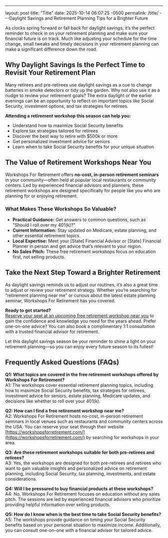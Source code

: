 ---
layout: post
title: "Title"
date: 2025-10-14 06:07:25 -0500
permalink: /title/
---Daylight Savings and Retirement Planning Tips for a Brighter Future

As clocks spring forward or fall back for daylight savings, it’s the perfect reminder to check in on your retirement planning and make sure your financial future is on track. Much like adjusting your schedule for the time change, small tweaks and timely decisions in your retirement planning can make a significant difference down the road.

## Why Daylight Savings Is the Perfect Time to Revisit Your Retirement Plan

Many retirees and pre-retirees use daylight savings as a cue to change batteries in smoke detectors or tidy up the garden. Why not also use it as a nudge to review your retirement goals? The extra daylight or the earlier evenings can be an opportunity to reflect on important topics like Social Security, investment options, and tax strategies for retirees.

**Attending a retirement workshop this season can help you:**

- Understand how to maximize Social Security benefits
- Explore tax strategies tailored for retirees
- Discover the best way to retire with $500k or more
- Get personalized investment advice for seniors  
- Learn when to take Social Security benefits for your unique situation

## The Value of Retirement Workshops Near You

Workshops For Retirement offers **no-cost, in-person retirement seminars** in your community—often held at popular local restaurants or community centers. Led by experienced financial advisors and planners, these retirement workshops are designed specifically for people like you who are planning for or enjoying retirement.

### What Makes These Workshops So Valuable?

- **Practical Guidance:** Get answers to common questions, such as "Should I roll over my 401(k)?"
- **Current Information:** Stay updated on Medicare, estate planning, and other essential retirement topics.
- **Local Expertise:** Meet your [State] Financial Advisor or [State] Financial Planner in person and get advice that’s relevant to your region.
- **No Sales Pitch:** These free retirement workshops focus on education first, not selling products.

## Take the Next Step Toward a Brighter Retirement

As daylight savings reminds us to adjust our routines, it’s also a great time to adjust or review your retirement strategy. Whether you’re searching for “retirement planning near me” or curious about the latest estate planning seminar, Workshops For Retirement has you covered.

**Ready to get started?**  
[Reserve your seat at an upcoming free retirement workshop near you](https://workshopsforretirement.com/) to gain the confidence and knowledge you need for the years ahead. Prefer one-on-one advice? You can also book a complimentary 1:1 consultation with a trusted financial advisor for retirement.

Let this daylight savings season be your reminder to shine a light on your retirement planning—so you can enjoy every future season to its fullest!

## Frequently Asked Questions (FAQs)

**Q1: What topics are covered in the free retirement workshops offered by Workshops For Retirement?**  
A1: The workshops cover essential retirement planning topics, including how to maximize Social Security benefits, tax strategies for retirees, investment advice for seniors, estate planning, Medicare updates, and decisions like whether to roll over your 401(k).

**Q2: How can I find a free retirement workshop near me?**  
A2: Workshops For Retirement hosts no-cost, in-person retirement seminars in local venues such as restaurants and community centers across the USA. You can reserve your seat through their website [https://workshopsforretirement.com/](https://workshopsforretirement.com/) by searching for workshops in your area.

**Q3: Are these retirement workshops suitable for both pre-retirees and retirees?**  
A3: Yes, the workshops are designed for both pre-retirees and retirees who want to gain valuable insights and personalized advice on retirement planning, including Social Security, tax planning, investments, and estate considerations.

**Q4: Will I be pressured to buy financial products at these workshops?**  
A4: No, Workshops For Retirement focuses on education without any sales pitch. The sessions are led by experienced financial advisors who prioritize providing helpful information over selling products.

**Q5: How do I know when is the best time to take Social Security benefits?**  
A5: The workshops provide guidance on timing your Social Security benefits based on your personal situation to maximize income. Additionally, you can consult one-on-one with a financial advisor for tailored advice.

<script type="application/ld+json">
{
  "@context": "https://schema.org",
  "@type": "BlogPosting",
  "headline": "Daylight Savings and Retirement Planning Tips for a Brighter Future",
  "description": "A timely reminder to use daylight savings as an opportunity to review and optimize your retirement planning. Learn about Social Security, tax strategies, investment advice, and free retirement workshops near you.",
  "author": {
    "@type": "Person",
    "name": "Workshops For Retirement"
  },
  "publisher": {
    "@type": "Person",
    "name": "Workshops For Retirement"
  },
  "mainEntityOfPage": {
    "@type": "WebPage",
    "@id": "https://workshopsforretirement.com/blog/daylight-savings-retirement-planning-tips"
  },
  "datePublished": "2024-03-10",
  "dateModified": "2024-03-10"
}
</script>

<script type="application/ld+json">
{
  "@context": "https://schema.org",
  "@type": "FAQPage",
  "mainEntity": [
    {
      "@type": "Question",
      "name": "What topics are covered in the free retirement workshops offered by Workshops For Retirement?",
      "acceptedAnswer": {
        "@type": "Answer",
        "text": "The workshops cover essential retirement planning topics, including how to maximize Social Security benefits, tax strategies for retirees, investment advice for seniors, estate planning, Medicare updates, and decisions like whether to roll over your 401(k)."
      }
    },
    {
      "@type": "Question",
      "name": "How can I find a free retirement workshop near me?",
      "acceptedAnswer": {
        "@type": "Answer",
        "text": "Workshops For Retirement hosts no-cost, in-person retirement seminars in local venues such as restaurants and community centers across the USA. You can reserve your seat through their website https://workshopsforretirement.com/ by searching for workshops in your area."
      }
    },
    {
      "@type": "Question",
      "name": "Are these retirement workshops suitable for both pre-retirees and retirees?",
      "acceptedAnswer": {
        "@type": "Answer",
        "text": "Yes, the workshops are designed for both pre-retirees and retirees who want to gain valuable insights and personalized advice on retirement planning, including Social Security, tax planning, investments, and estate considerations."
      }
    },
    {
      "@type": "Question",
      "name": "Will I be pressured to buy financial products at these workshops?",
      "acceptedAnswer": {
        "@type": "Answer",
        "text": "No, Workshops For Retirement focuses on education without any sales pitch. The sessions are led by experienced financial advisors who prioritize providing helpful information over selling products."
      }
    },
    {
      "@type": "Question",
      "name": "How do I know when is the best time to take Social Security benefits?",
      "acceptedAnswer": {
        "@type": "Answer",
        "text": "The workshops provide guidance on timing your Social Security benefits based on your personal situation to maximize income. Additionally, you can consult one-on-one with a financial advisor for tailored advice."
      }
    }
  ]
}
</script>